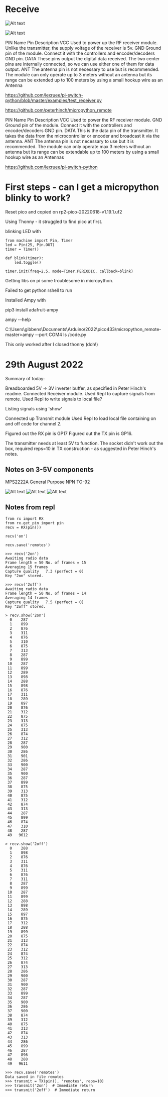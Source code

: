 # Receive


![Alt text](../readme_img/boards01.jpg)


![Alt text](../readme_img/rc_connections.png)

PIN Name	Pin Description
VCC	Used to power up the RF receiver module. Unlike the transmitter, the supply voltage of the receiver is 5v.
GND	Ground pin of the module. Connect it with the controllers and encoder/decoders GND pin.
DATA	These pins output the digital data received. The two center pins are internally connected, so we can use either one of them for data output.
ANT	The antenna pin is not necessary to use but is recommended. The module can only operate  up to 3 meters without an antenna but its range can be extended up to 100 meters by using a small hookup wire as an Antenna




https://github.com/lexruee/pi-switch-python/blob/master/examples/test_receiver.py


https://github.com/peterhinch/micropython_remote

PIN Name	Pin Description
VCC	Used to power the RF receiver module.
GND	Ground pin of the module. Connect it with the controllers and encoder/decoders GND pin.
DATA	This is the data pin of the transmitter. It takes the data from the microcontroller or encoder and broadcast it via the antenna.
ANT	The antenna pin is not necessary to use but it is recommended. The module can only operate max 3 meters without an antenna but its range can be extendable up to 100 meters by using a small hookup wire as an Antennas



https://github.com/lexruee/pi-switch-python


# First steps - can I get a micropython blinky to work?

Reset pico and copied on rp2-pico-20220618-v1.19.1.uf2

Using Thonny - it struggled to find pico at first.

blinking LED with

```
from machine import Pin, Timer
led = Pin(25, Pin.OUT)
timer = Timer()

def blink(timer):
    led.toggle()

timer.init(freq=2.5, mode=Timer.PERIODIC, callback=blink)
```

Getting libs on pi some troublesome in micropython.

Failed to get python rshell to run

Installed Ampy with 

pip3 install adafruit-ampy

ampy --help


C:\Users\gibbens\Documents\Arduino\2022\pico433\micropython_remote-master>ampy --port COM4 ls
/code.py

This only worked after I closed thonny (doh!)

# 29th August 2022 #

Summary of today:

Breadboarded 5V -> 3V inverter buffer, as specified in Peter Hinch's readme.
Connected Receiver module.
Used Repl to capture signals from remote.
Used Repl to write signals to local file?

Listing signals using 'show'

Connected up Transmit module
Used Repl to load local file containing on and off code for channel 2.

Figured out the RX pin is GP17
Figured out the TX pin is GP16.

The transmitter needs at least 5V to function.
The socket didn't work out the box, required reps=10 in TX construction - as suggested in Peter Hinch's notes.



## Notes on 3-5V components ##
MPS2222A General Purpose NPN TO-92

![Alt text](../readme_img/pn2222a.png)
![Alt text](../readme_img/buffer.png)
![Alt text](../readme_img/picopins.jpg)

## Notes from repl ##
```
from rx import RX
from rx.get_pin import pin
recv = RX(pin())

recv('on')

recv.save('remotes')
```

```
>>> recv('2on')
Awaiting radio data
Frame length = 50 No. of frames = 15
Averaging 15 frames
Capture quality   7.3 (perfect = 0)
Key "2on" stored.

>>> recv('2off')
Awaiting radio data
Frame length = 50 No. of frames = 14
Averaging 14 frames
Capture quality   7.5 (perfect = 0)
Key "2off" stored.

> recv.show('2on')
  0    287
  1    899
  2    876
  3    311
  4    876
  5    310
  6    875
  7    313
  8    287
  9    899
 10    287
 11    899
 12    289
 13    898
 14    288
 15    898
 16    876
 17    311
 18    289
 19    897
 20    876
 21    312
 22    875
 23    313
 24    875
 25    313
 26    874
 27    312
 28    287
 29    900
 30    286
 31    901
 32    286
 33    900
 34    287
 35    900
 36    287
 37    899
 38    875
 39    313
 40    875
 41    312
 42    874
 43    313
 44    287
 45    899
 46    874
 47    310
 48    287
 49   9612

> recv.show('2off')
  0    288
  1    898
  2    876
  3    311
  4    876
  5    311
  6    876
  7    311
  8    287
  9    899
 10    287
 11    899
 12    288
 13    898
 14    289
 15    897
 16    875
 17    312
 18    288
 19    899
 20    875
 21    313
 22    874
 23    312
 24    874
 25    312
 26    874
 27    313
 28    286
 29    900
 30    287
 31    900
 32    287
 33    899
 34    287
 35    900
 36    286
 37    900
 38    874
 39    312
 40    875
 41    313
 42    874
 43    313
 44    286
 45    899
 46    287
 47    896
 48    288
 49   9611

>>> recv.save('remotes')
Data saved in file remotes
>>> transmit = TX(pin(), 'remotes', reps=10)
>>> transmit('2on')  # Immediate return
>>> transmit('2off')  # Immediate return
```